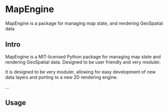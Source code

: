 # MapEngine
MapEngine is a package for managing map state, and rendering GeoSpatial data


## Intro
MapEngine is a MIT-licensed Python package for managing map state and rendering GeoSpatial data. Designed to be user friendly and very moduler.

It is designed to be very moduler, allowing for easy development of new data layers and porting to a new 2D rendering engine. 

...

## Usage
